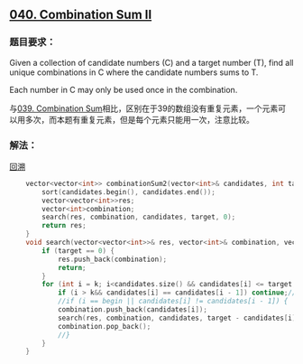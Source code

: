 ## [040. Combination Sum II](https://leetcode.com/problems/combination-sum-ii/#/description)
### 题目要求：
Given a collection of candidate numbers (C) and a target number (T), find all unique combinations in C where the candidate numbers sums to T.

Each number in C may only be used once in the combination.

与[039. Combination Sum](https://leetcode.com/problems/count-and-say/#/description)相比，区别在于39的数组没有重复元素，一个元素可以用多次，而本题有重复元素，但是每个元素只能用一次，注意比较。
### 解法：
[回溯](https://discuss.leetcode.com/topic/14654/accepted-16ms-c-solution-use-backtracking-easy-understand)
```c
	vector<vector<int>> combinationSum2(vector<int>& candidates, int target) {
		sort(candidates.begin(), candidates.end());
		vector<vector<int>>res;
		vector<int>combination;
		search(res, combination, candidates, target, 0);
		return res;
	}
	void search(vector<vector<int>>& res, vector<int>& combination, vector<int>& candidates, int target, int k) {
		if (target == 0) {
			res.push_back(combination);
			return;
		}
		for (int i = k; i<candidates.size() && candidates[i] <= target; i++) {
			if (i > k&& candidates[i] == candidates[i - 1]) continue;//两种判断都可以
			//if (i == begin || candidates[i] != candidates[i - 1]) {
			combination.push_back(candidates[i]);
			search(res, combination, candidates, target - candidates[i], i+1);
			combination.pop_back();
			//}
		}
	}
```
